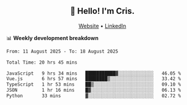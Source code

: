 
<h2 align="center">👋 Hello! I'm Cris.</h2>
<p align="center">
  <a href="https://www.criscunas.dev">Website</a> •
  <a href="https://www.linkedin.com/in/cristophercunas/">LinkedIn</a> 
</p>


📊 **Weekly development breakdown**
<!--START_SECTION:waka-->

```txt
From: 11 August 2025 - To: 18 August 2025

Total Time: 20 hrs 45 mins

JavaScript   9 hrs 34 mins   ███████████▓░░░░░░░░░░░░░   46.05 %
Vue.js       6 hrs 57 mins   ████████▒░░░░░░░░░░░░░░░░   33.42 %
TypeScript   1 hr 53 mins    ██▒░░░░░░░░░░░░░░░░░░░░░░   09.10 %
JSON         1 hr 16 mins    █▓░░░░░░░░░░░░░░░░░░░░░░░   06.13 %
Python       33 mins         ▓░░░░░░░░░░░░░░░░░░░░░░░░   02.72 %
```

<!--END_SECTION:waka-->
